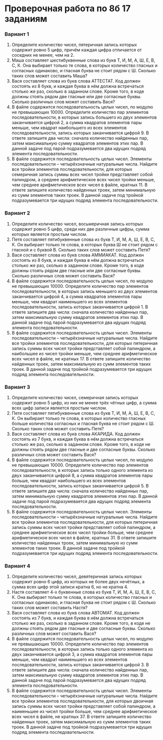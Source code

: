# Проверочная работа по 8б 17 заданиям

### Вариант 1
1.	Определите количество чисел, пятеричная запись которых содержит ровно 5 цифр, причём каждая цифра отличается от соседних не менее, чем на 2.
2.	Маша составляет шестибуквенные слова из букв Т, И, М, А, Ш, Е, В, С, К. Она выбирает только те слова, в которых количество гласных и согласных одинаково, и гласная буква не стоит рядом с Ш. Сколько таких слов может составить Маша?
3.	Вася составляет слова из букв слова АТТЕСТАТ. Код должен состоять из 8 букв, и каждая буква в нём должна встречаться столько же раз, сколько в заданном слове. Кроме того, в коде должны стоять рядом две гласные или две согласные буквы. Сколько различных слов может составить Вася?
4.	В файле содержится последовательность целых чисел, по модулю не превышающих 10000. Определите количество пар элементов последовательности, в которых запись большего из двух элементов заканчивается цифрой 2, а сумма квадратов элементов пары меньше, чем квадрат наибольшего из всех элементов последовательности, запись которых заканчивается цифрой 9. В ответе запишите два числа: сначала количество найденных пар, затем максимальную сумму квадратов элементов этих пар. В данной задаче под парой подразумевается два идущих подряд элемента последовательности.
5.	В файле содержится последовательность целых чисел. Элементы последовательности – четырёхзначные натуральные числа. Найдите все тройки элементов последовательности, для которых семеричная запись суммы всех чисел тройки представляет собой палиндром, а среднее арифметическое всех чисел тройки меньше, чем среднее арифметическое всех чисел в файле, кратных 11. В ответе запишите количество найденных троек, затем минимальную из сумм элементов таких троек. В данной задаче под тройкой подразумевается три идущих подряд элемента последовательности.

### Вариант 2
1.	Определите количество чисел, восьмеричная запись которых содержит ровно 5 цифр, среди них две различные цифры, сумма которых является простым числом.
2.	Петя составляет пятибуквенные слова из букв Т, И, М, А, Ш, Е, В, С, К. Он выбирает только те слова, в которых буква Ш не стоит рядом с гласной и с буквой В. Сколько таких слов может составить Петя?
3.	Вася составляет слова из букв слова АММИАКАТ. Код должен состоять из 8 букв, и каждая буква в нём должна встречаться столько же раз, сколько в заданном слове. Кроме того, в коде должны стоять рядом две гласные или две согласные буквы. Сколько различных слов может составить Вася?
4.	В файле содержится последовательность целых чисел, по модулю не превышающих 10000. Определите количество пар элементов последовательности, в которых запись меньшего из двух элементов заканчивается цифрой 4, а сумма квадратов элементов пары меньше, чем квадрат наименьшего из всех элементов последовательности, запись которых заканчивается цифрой 1. В ответе запишите два числа: сначала количество найденных пар, затем максимальную сумму квадратов элементов этих пар. В данной задаче под парой подразумевается два идущих подряд элемента последовательности.
5.	В файле содержится последовательность целых чисел. Элементы последовательности – четырёхзначные натуральные числа. Найдите все тройки элементов последовательности, для которых пятеричная запись суммы всех чисел тройки представляет собой палиндром, а наибольшее из чисел тройки меньше, чем среднее арифметическое всех чисел в файле, не кратных 17. В ответе запишите количество найденных троек, затем максимальную из сумм элементов таких троек. В данной задаче под тройкой подразумевается три идущих подряд элемента последовательности.

### Вариант 3
1.	Определите количество чисел, семеричная запись которых содержит ровно 5 цифр, из них не менее трёх чётных цифр, а сумма всех цифр записи является простым числом.
2.	Петя составляет пятибуквенные слова из букв Т, И, М, А, Ш, Е, В, С, К. Он выбирает только те слова, в которых количество гласных больше количества согласных и гласная буква не стоит рядом с Ш. Сколько таких слов может составить Петя?
3.	Вася составляет слова из букв слова АКАРИДА. Код должен состоять из 7 букв, и каждая буква в нём должна встречаться столько же раз, сколько в заданном слове. Кроме того, в коде не должны стоять рядом две гласные и две согласные буквы. Сколько различных слов может составить Вася?
4.	В файле содержится последовательность целых чисел, по модулю не превышающих 10000. Определите количество пар элементов последовательности, в которых запись только одного элемента из двух заканчивается цифрой 8, а сумма квадратов элементов пары больше, чем квадрат наибольшего из всех элементов последовательности, запись которых заканчивается цифрой 5. В ответе запишите два числа: сначала количество найденных пар, затем минимальную сумму квадратов элементов этих пар. В данной задаче под парой подразумевается два идущих подряд элемента последовательности.
5.	В файле содержится последовательность целых чисел. Элементы последовательности – четырёхзначные натуральные числа. Найдите все тройки элементов последовательности, для которых пятеричная запись суммы всех чисел тройки представляет собой палиндром, а среднее арифметическое всех чисел тройки больше, чем среднее арифметическое всех чисел в файле, кратных 31. В ответе запишите количество найденных троек, затем минимальную из сумм элементов таких троек. В данной задаче под тройкой подразумевается три идущих подряд элемента последовательности.

### Вариант 4
1.	Определите количество чисел, девятеричная запись которых содержит ровно 6 цифр, из которых не более двух нечётных, а сумма всех цифр этой записи кратна 6, но не кратна 4.
2.	Настя составляет 4-х буквенные слова из букв Т, И, М, А, Ш, Е, В, С, К. Она выбирает только те слова, в которых количество гласных и согласных одинаково, и гласная буква не стоит рядом с Ш. Сколько таких слов может составить Настя?
3.	Вася составляет слова из букв слова АВТОМАТ. Код должен состоять из 7 букв, и каждая буква в нём должна встречаться столько же раз, сколько в заданном слове. Кроме того, в коде не должны стоять рядом две гласные и две согласные буквы. Сколько различных слов может составить Вася?
4.	В файле содержится последовательность целых чисел, по модулю не превышающих 10000. Определите количество пар элементов последовательности, в которых запись только одного элемента из двух заканчивается цифрой 3, а сумма квадратов элементов пары меньше, чем квадрат наименьшего из всех элементов последовательности, запись которых заканчивается цифрой 3. В ответе запишите два числа: сначала количество найденных пар, затем максимальную сумму квадратов элементов этих пар. В данной задаче под парой подразумевается два идущих подряд элемента последовательности.
5.	В файле содержится последовательность целых чисел. Элементы последовательности – четырёхзначные натуральные числа. Найдите все тройки элементов последовательности, для которых двоичная запись суммы всех чисел тройки представляет собой палиндром, а наименьшее из чисел тройки больше, чем среднее арифметическое всех чисел в файле, не кратных 37. В ответе запишите количество найденных троек, затем максимальную из сумм элементов таких троек. В данной задаче под тройкой подразумевается три идущих подряд элемента последовательности.

